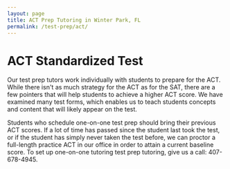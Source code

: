 ```yaml
---
layout: page
title: ACT Prep Tutoring in Winter Park, FL
permalink: /test-prep/act/
---
```


# ACT Standardized Test

Our test prep tutors work individually with students to prepare for the ACT. While there isn't as much strategy for the ACT as for the SAT, there are a few pointers that will help students to achieve a higher ACT score. We have examined many test forms, which enables us to teach students concepts and content that will likely appear on the test.
 
Students who schedule one-on-one test prep should bring their previous ACT scores. If a lot of time has passed since the student last took the test, or if the student has simply never taken the test before, we can proctor a full-length practice ACT in our office in order to attain a current baseline score. 
To set up one-on-one tutoring test prep tutoring, give us a call: 407-678-4945.